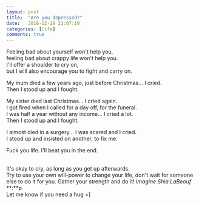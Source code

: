 ```yaml
---
layout: post
title:  "Are you depressed?"
date:   2016-12-19 21:07:19
categories: [life]
comments: true
---
```

Feeling bad about yourself won't help you,
<br />feeling bad about crappy life won't help you.
<br />I'll offer a shoulder to cry on,
<br />but I will also encourage you to fight and carry on.

My mum died a few years ago, just before Christmas... I cried.
<br />Then I stood up and I fought.

My sister died last Christmas... I cried again.
<br />I got fired when I called for a day off, for the funeral.
<br />I was half a year without any income... I cried a lot.
<br />Then I stood up and I fought.

I almost died in a surgery... I was scared and I cried.
<br />I stood up and insisted on another, to fix me.

Fuck you life. I'll beat you in the end.

&nbsp;
<br />It's okay to cry, as long as you get up afterwards.
<br />Try to use your own will-power to change your life, don't wait for someone else to do it for you. Gather your strength and do it! _Imagine Shia LaBeouf_ **:**p
<br />Let me know if you need a hug =]
